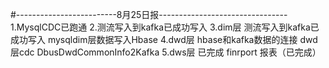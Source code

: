 #-------------------------8月25日报--------------------------------
1.MysqlCDC已跑通
2.测流写入到kafka已成功写入
3.dim层
测流写入到kafka已成功写入
mysqldim层数据写入Hbase
4.dwd层
hbase和kafka数据的连接
dwd层cdc DbusDwdCommonInfo2Kafka
5.dws层
已完成
finrport 报表（已完成）